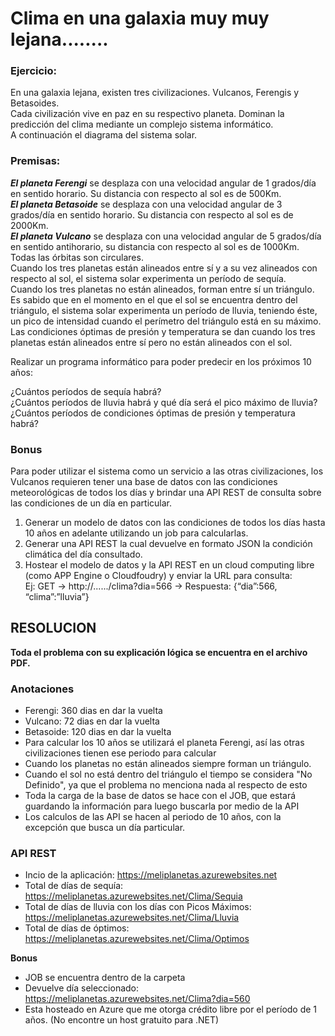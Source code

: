 # Clima en una galaxia muy muy lejana........ 


### Ejercicio:
En una galaxia lejana, existen tres civilizaciones. Vulcanos, Ferengis y Betasoides.   
Cada civilización vive en paz en su respectivo planeta. Dominan la predicción del clima mediante un complejo sistema informático.   
A continuación el diagrama del sistema solar.

### Premisas:
**_El planeta Ferengi_** se desplaza con una velocidad angular de 1 grados/día en sentido horario. Su distancia con respecto al sol es de 500Km.  
**_El planeta Betasoide_** se desplaza con una velocidad angular de 3 grados/día en sentido horario. Su distancia con respecto al sol es de 2000Km.  
**_El planeta Vulcano_** se desplaza con una velocidad angular de 5 grados/día en sentido anti­horario, su distancia con respecto al sol es de 1000Km.  
Todas las órbitas son circulares.  
Cuando los tres planetas están alineados entre sí y a su vez alineados con respecto al sol, el sistema solar experimenta un período de sequía.   
Cuando los tres planetas no están alineados, forman entre sí un triángulo. Es sabido que en el momento en el que el sol se encuentra dentro del triángulo, el sistema solar experimenta un período de lluvia, teniendo éste, un pico de intensidad cuando el perímetro del triángulo está en su máximo.  
Las condiciones óptimas de presión y temperatura se dan cuando los tres planetas están alineados entre sí pero no están alineados con el sol.  

Realizar un programa informático para poder predecir en los próximos 10 años:  

¿Cuántos períodos de sequía habrá?  
¿Cuántos períodos de lluvia habrá y qué día será el pico máximo de lluvia?  
¿Cuántos períodos de condiciones óptimas de presión y temperatura habrá?  

### Bonus 
Para poder utilizar el sistema como un servicio a las otras civilizaciones, 
los Vulcanos requieren tener una base de datos con las condiciones meteorológicas de 
todos los días y brindar una API REST de consulta sobre las condiciones de un día en particular.  

1) Generar un modelo de datos con las condiciones de todos los días hasta 10 años en adelante utilizando un job para calcularlas.  
2) Generar una API REST la cual devuelve en formato JSON la condición climática del día consultado.  
3) Hostear el modelo de datos y la API REST en un cloud computing libre (como APP Engine o Cloudfoudry) y 
enviar la URL para consulta:  
Ej: GET → http://....../clima?dia=566 → Respuesta: {“dia”:566, “clima”:”lluvia”}  



## RESOLUCION  

**Toda el problema con su explicación lógica se encuentra en el archivo PDF.**

### Anotaciones  
- Ferengi: 360 dias en dar la vuelta
- Vulcano: 72 dias en dar la vuelta
- Betasoide: 120 dias en dar la vuelta
- Para calcular los 10 años se utilizará el planeta Ferengi, así las otras civilizaciones tienen ese periodo para calcular
- Cuando los planetas no están alineados siempre forman un triángulo.
- Cuando el sol no está dentro del triángulo el tiempo se considera "No Definido", ya que el problema no menciona nada al respecto de esto
- Toda la carga de la base de datos se hace con el JOB, que estará guardando la información para luego buscarla por medio de la API
- Los calculos de las API se hacen al periodo de 10 años, con la excepción que busca un día particular.


### API REST
- Incio de la aplicación: https://meliplanetas.azurewebsites.net
- Total de días de sequía: https://meliplanetas.azurewebsites.net/Clima/Sequia
- Total de días de lluvia con los días con Picos Máximos: https://meliplanetas.azurewebsites.net/Clima/Lluvia
- Total de días de óptimos: https://meliplanetas.azurewebsites.net/Clima/Optimos

**Bonus**
- JOB se encuentra dentro de la carpeta
- Devuelve día seleccionado: https://meliplanetas.azurewebsites.net/Clima?dia=560
- Esta hosteado en Azure que me otorga crédito libre por el período de 1 años. (No encontre un host gratuito para .NET)

